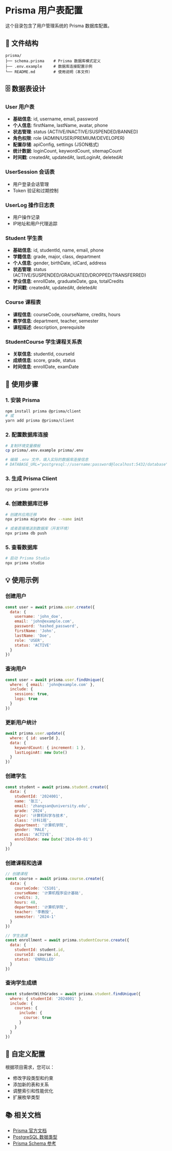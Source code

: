 # Prisma 用户表配置

这个目录包含了用户管理系统的 Prisma 数据库配置。

## 📁 文件结构

```
prisma/
├── schema.prisma    # Prisma 数据库模式定义
├── .env.example     # 数据库连接配置示例
└── README.md        # 使用说明（本文件）
```

## 🗄️ 数据表设计

### User 用户表
- **基础信息**: id, username, email, password
- **个人信息**: firstName, lastName, avatar, phone
- **状态管理**: status (ACTIVE/INACTIVE/SUSPENDED/BANNED)
- **角色权限**: role (ADMIN/USER/PREMIUM/DEVELOPER)
- **配置存储**: apiConfig, settings (JSON格式)
- **统计数据**: loginCount, keywordCount, sitemapCount
- **时间戳**: createdAt, updatedAt, lastLoginAt, deletedAt

### UserSession 会话表
- 用户登录会话管理
- Token 验证和过期控制

### UserLog 操作日志表
- 用户操作记录
- IP地址和用户代理追踪

### Student 学生表
- **基础信息**: id, studentId, name, email, phone
- **学籍信息**: grade, major, class, department
- **个人信息**: gender, birthDate, idCard, address
- **状态管理**: status (ACTIVE/SUSPENDED/GRADUATED/DROPPED/TRANSFERRED)
- **学业信息**: enrollDate, graduateDate, gpa, totalCredits
- **时间戳**: createdAt, updatedAt, deletedAt

### Course 课程表
- **课程信息**: courseCode, courseName, credits, hours
- **教学信息**: department, teacher, semester
- **课程描述**: description, prerequisite

### StudentCourse 学生课程关系表
- **关联信息**: studentId, courseId
- **成绩信息**: score, grade, status
- **时间信息**: enrollDate, examDate

## 🚀 使用步骤

### 1. 安装 Prisma
```bash
npm install prisma @prisma/client
# 或
yarn add prisma @prisma/client
```

### 2. 配置数据库连接
```bash
# 复制环境变量模板
cp prisma/.env.example prisma/.env

# 编辑 .env 文件，填入实际的数据库连接信息
# DATABASE_URL="postgresql://username:password@localhost:5432/database"
```

### 3. 生成 Prisma Client
```bash
npx prisma generate
```

### 4. 创建数据库迁移
```bash
# 创建并应用迁移
npx prisma migrate dev --name init

# 或者直接推送到数据库（开发环境）
npx prisma db push
```

### 5. 查看数据库
```bash
# 启动 Prisma Studio
npx prisma studio
```

## 💡 使用示例

### 创建用户
```javascript
const user = await prisma.user.create({
  data: {
    username: 'john_doe',
    email: 'john@example.com',
    password: 'hashed_password',
    firstName: 'John',
    lastName: 'Doe',
    role: 'USER',
    status: 'ACTIVE'
  }
})
```

### 查询用户
```javascript
const user = await prisma.user.findUnique({
  where: { email: 'john@example.com' },
  include: {
    sessions: true,
    logs: true
  }
})
```

### 更新用户统计
```javascript
await prisma.user.update({
  where: { id: userId },
  data: {
    keywordCount: { increment: 1 },
    lastLoginAt: new Date()
  }
})
```

### 创建学生
```javascript
const student = await prisma.student.create({
  data: {
    studentId: '2024001',
    name: '张三',
    email: 'zhangsan@university.edu',
    grade: '2024',
    major: '计算机科学与技术',
    class: '计科1班',
    department: '计算机学院',
    gender: 'MALE',
    status: 'ACTIVE',
    enrollDate: new Date('2024-09-01')
  }
})
```

### 创建课程和选课
```javascript
// 创建课程
const course = await prisma.course.create({
  data: {
    courseCode: 'CS101',
    courseName: '计算机程序设计基础',
    credits: 3,
    hours: 48,
    department: '计算机学院',
    teacher: '李教授',
    semester: '2024-1'
  }
})

// 学生选课
const enrollment = await prisma.studentCourse.create({
  data: {
    studentId: student.id,
    courseId: course.id,
    status: 'ENROLLED'
  }
})
```

### 查询学生成绩
```javascript
const studentWithGrades = await prisma.student.findUnique({
  where: { studentId: '2024001' },
  include: {
    courses: {
      include: {
        course: true
      }
    }
  }
})
```

## 🔧 自定义配置

根据项目需求，您可以：
- 修改字段类型和约束
- 添加新的表和关系
- 调整索引和性能优化
- 扩展枚举类型

## 📚 相关文档

- [Prisma 官方文档](https://www.prisma.io/docs)
- [PostgreSQL 数据类型](https://www.postgresql.org/docs/current/datatype.html)
- [Prisma Schema 参考](https://www.prisma.io/docs/reference/api-reference/prisma-schema-reference)
